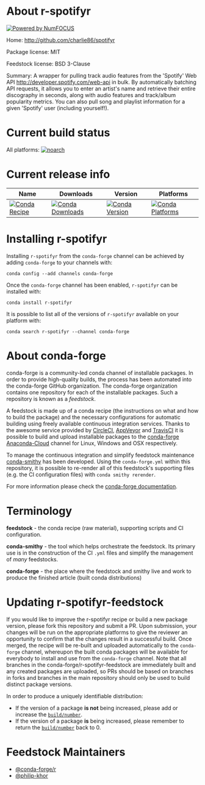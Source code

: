 About r-spotifyr
================

[![Powered by NumFOCUS](https://img.shields.io/badge/powered%20by-NumFOCUS-orange.svg?style=flat&colorA=E1523D&colorB=007D8A)](http://numfocus.org)

Home: http://github.com/charlie86/spotifyr

Package license: MIT

Feedstock license: BSD 3-Clause

Summary: A wrapper for pulling track audio features from the 'Spotify' Web API <http://developer.spotify.com/web-api> in bulk.  By automatically batching API requests, it allows you to enter an artist's  name and retrieve their entire discography in seconds, along with audio  features and track/album popularity metrics. You can also pull song and  playlist information for a given 'Spotify' user (including yourself!).



Current build status
====================

All platforms:
[![noarch](https://img.shields.io/circleci/project/github/conda-forge/r-spotifyr-feedstock/master.svg?label=noarch)](https://circleci.com/gh/conda-forge/r-spotifyr-feedstock)

Current release info
====================

| Name | Downloads | Version | Platforms |
| --- | --- | --- | --- |
| [![Conda Recipe](https://img.shields.io/badge/recipe-r--spotifyr-green.svg)](https://anaconda.org/conda-forge/r-spotifyr) | [![Conda Downloads](https://img.shields.io/conda/dn/conda-forge/r-spotifyr.svg)](https://anaconda.org/conda-forge/r-spotifyr) | [![Conda Version](https://img.shields.io/conda/vn/conda-forge/r-spotifyr.svg)](https://anaconda.org/conda-forge/r-spotifyr) | [![Conda Platforms](https://img.shields.io/conda/pn/conda-forge/r-spotifyr.svg)](https://anaconda.org/conda-forge/r-spotifyr) |

Installing r-spotifyr
=====================

Installing `r-spotifyr` from the `conda-forge` channel can be achieved by adding `conda-forge` to your channels with:

```
conda config --add channels conda-forge
```

Once the `conda-forge` channel has been enabled, `r-spotifyr` can be installed with:

```
conda install r-spotifyr
```

It is possible to list all of the versions of `r-spotifyr` available on your platform with:

```
conda search r-spotifyr --channel conda-forge
```


About conda-forge
=================

conda-forge is a community-led conda channel of installable packages.
In order to provide high-quality builds, the process has been automated into the
conda-forge GitHub organization. The conda-forge organization contains one repository
for each of the installable packages. Such a repository is known as a *feedstock*.

A feedstock is made up of a conda recipe (the instructions on what and how to build
the package) and the necessary configurations for automatic building using freely
available continuous integration services. Thanks to the awesome service provided by
[CircleCI](https://circleci.com/), [AppVeyor](https://www.appveyor.com/)
and [TravisCI](https://travis-ci.org/) it is possible to build and upload installable
packages to the [conda-forge](https://anaconda.org/conda-forge)
[Anaconda-Cloud](https://anaconda.org/) channel for Linux, Windows and OSX respectively.

To manage the continuous integration and simplify feedstock maintenance
[conda-smithy](https://github.com/conda-forge/conda-smithy) has been developed.
Using the ``conda-forge.yml`` within this repository, it is possible to re-render all of
this feedstock's supporting files (e.g. the CI configuration files) with ``conda smithy rerender``.

For more information please check the [conda-forge documentation](https://conda-forge.org/docs/).

Terminology
===========

**feedstock** - the conda recipe (raw material), supporting scripts and CI configuration.

**conda-smithy** - the tool which helps orchestrate the feedstock.
                   Its primary use is in the construction of the CI ``.yml`` files
                   and simplify the management of *many* feedstocks.

**conda-forge** - the place where the feedstock and smithy live and work to
                  produce the finished article (built conda distributions)


Updating r-spotifyr-feedstock
=============================

If you would like to improve the r-spotifyr recipe or build a new
package version, please fork this repository and submit a PR. Upon submission,
your changes will be run on the appropriate platforms to give the reviewer an
opportunity to confirm that the changes result in a successful build. Once
merged, the recipe will be re-built and uploaded automatically to the
`conda-forge` channel, whereupon the built conda packages will be available for
everybody to install and use from the `conda-forge` channel.
Note that all branches in the conda-forge/r-spotifyr-feedstock are
immediately built and any created packages are uploaded, so PRs should be based
on branches in forks and branches in the main repository should only be used to
build distinct package versions.

In order to produce a uniquely identifiable distribution:
 * If the version of a package **is not** being increased, please add or increase
   the [``build/number``](https://conda.io/docs/user-guide/tasks/build-packages/define-metadata.html#build-number-and-string).
 * If the version of a package **is** being increased, please remember to return
   the [``build/number``](https://conda.io/docs/user-guide/tasks/build-packages/define-metadata.html#build-number-and-string)
   back to 0.

Feedstock Maintainers
=====================

* [@conda-forge/r](https://github.com/conda-forge/r/)
* [@philip-khor](https://github.com/philip-khor/)

